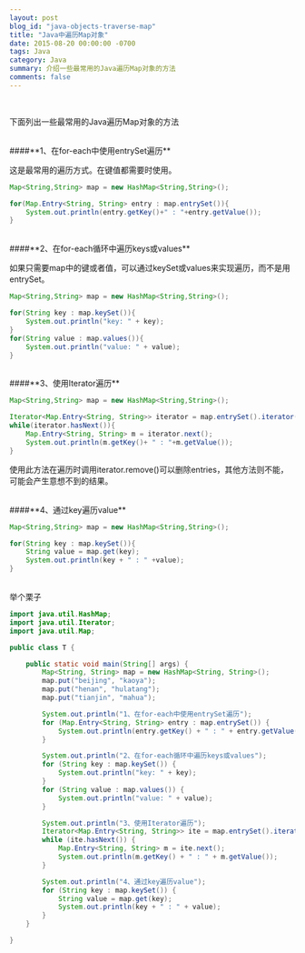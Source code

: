```yaml
---
layout: post
blog_id: "java-objects-traverse-map"
title: "Java中遍历Map对象"
date: 2015-08-20 00:00:00 -0700
tags: Java
category: Java
summary: 介绍一些最常用的Java遍历Map对象的方法
comments: false
---
```

</br>

下面列出一些最常用的Java遍历Map对象的方法

</br>
####**1、在for-each中使用entrySet遍历**

这是最常用的遍历方式。在键值都需要时使用。

```java
Map<String,String> map = new HashMap<String,String>();

for(Map.Entry<String, String> entry : map.entrySet()){
    System.out.println(entry.getKey()+" : "+entry.getValue());
}
```

</br>
####**2、在for-each循环中遍历keys或values**

如果只需要map中的键或者值，可以通过keySet或values来实现遍历，而不是用entrySet。

```java
Map<String,String> map = new HashMap<String,String>();

for(String key : map.keySet()){
    System.out.println("key: " + key);
}
for(String value : map.values()){
    System.out.println("value: " + value);
}
```

</br>
####**3、使用Iterator遍历**

```java
Map<String,String> map = new HashMap<String,String>();

Iterator<Map.Entry<String, String>> iterator = map.entrySet().iterator();
while(iterator.hasNext()){
    Map.Entry<String, String> m = iterator.next();
    System.out.println(m.getKey()+ " : "+m.getValue());
}
```

使用此方法在遍历时调用iterator.remove()可以删除entries，其他方法则不能，可能会产生意想不到的结果。

</br>
####**4、通过key遍历value**

```java
Map<String,String> map = new HashMap<String,String>();

for(String key : map.keySet()){
    String value = map.get(key);
    System.out.println(key + " : " +value);
}
```

</br>
举个栗子

```java
import java.util.HashMap;
import java.util.Iterator;
import java.util.Map;

public class T {

    public static void main(String[] args) {
        Map<String, String> map = new HashMap<String, String>();
        map.put("beijing", "kaoya");
        map.put("henan", "hulatang");
        map.put("tianjin", "mahua");

        System.out.println("1、在for-each中使用entrySet遍历");
        for (Map.Entry<String, String> entry : map.entrySet()) {
            System.out.println(entry.getKey() + " : " + entry.getValue());
        }

        System.out.println("2、在for-each循环中遍历keys或values");
        for (String key : map.keySet()) {
            System.out.println("key: " + key);
        }
        for (String value : map.values()) {
            System.out.println("value: " + value);
        }

        System.out.println("3、使用Iterator遍历");
        Iterator<Map.Entry<String, String>> ite = map.entrySet().iterator();
        while (ite.hasNext()) {
            Map.Entry<String, String> m = ite.next();
            System.out.println(m.getKey() + " : " + m.getValue());
        }

        System.out.println("4、通过key遍历value");
        for (String key : map.keySet()) {
            String value = map.get(key);
            System.out.println(key + " : " + value);
        }
    }

}
```

</br>